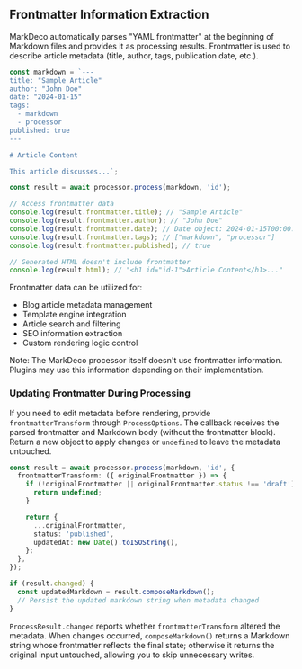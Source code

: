 ## Frontmatter Information Extraction

MarkDeco automatically parses "YAML frontmatter" at the beginning of Markdown files and provides it as processing results. Frontmatter is used to describe article metadata (title, author, tags, publication date, etc.).

```typescript
const markdown = `---
title: "Sample Article"
author: "John Doe"
date: "2024-01-15"
tags:
  - markdown
  - processor
published: true
---

# Article Content

This article discusses...`;

const result = await processor.process(markdown, 'id');

// Access frontmatter data
console.log(result.frontmatter.title); // "Sample Article"
console.log(result.frontmatter.author); // "John Doe"
console.log(result.frontmatter.date); // Date object: 2024-01-15T00:00:00.000Z
console.log(result.frontmatter.tags); // ["markdown", "processor"]
console.log(result.frontmatter.published); // true

// Generated HTML doesn't include frontmatter
console.log(result.html); // "<h1 id="id-1">Article Content</h1>..."
```

Frontmatter data can be utilized for:

- Blog article metadata management
- Template engine integration
- Article search and filtering
- SEO information extraction
- Custom rendering logic control

Note: The MarkDeco processor itself doesn't use frontmatter information. Plugins may use this information depending on their implementation.

### Updating Frontmatter During Processing

If you need to edit metadata before rendering, provide `frontmatterTransform` through `ProcessOptions`. The callback receives the parsed frontmatter and Markdown body (without the frontmatter block). Return a new object to apply changes or `undefined` to leave the metadata untouched.

```typescript
const result = await processor.process(markdown, 'id', {
  frontmatterTransform: ({ originalFrontmatter }) => {
    if (!originalFrontmatter || originalFrontmatter.status !== 'draft') {
      return undefined;
    }

    return {
      ...originalFrontmatter,
      status: 'published',
      updatedAt: new Date().toISOString(),
    };
  },
});

if (result.changed) {
  const updatedMarkdown = result.composeMarkdown();
  // Persist the updated markdown string when metadata changed
}
```

`ProcessResult.changed` reports whether `frontmatterTransform` altered the metadata. When changes occurred, `composeMarkdown()` returns a Markdown string whose frontmatter reflects the final state; otherwise it returns the original input untouched, allowing you to skip unnecessary writes.

